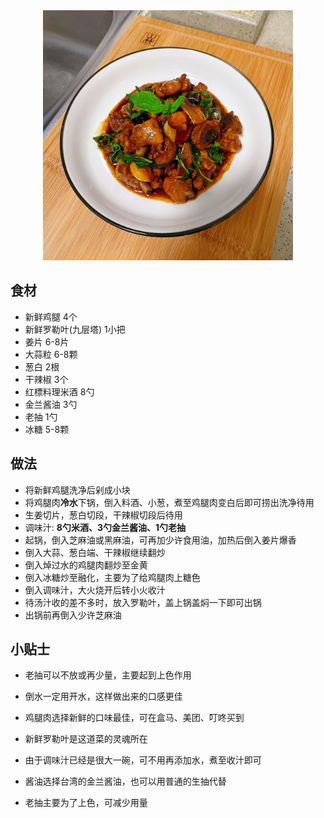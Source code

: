 <div align='center'><img src="./三杯鸡.png" style="width:400px;" /></div>



## 食材

- 新鲜鸡腿  4个
- 新鲜罗勒叶(九层塔)  1小把
- 姜片  6-8片
- 大蒜粒  6-8颗
- 葱白  2根
- 干辣椒  3个
- 红標料理米酒  8勺
- 金兰酱油  3勺
- 老抽  1勺
- 冰糖  5-8颗



## 做法

- 将新鲜鸡腿洗净后剁成小块
- 将鸡腿肉**冷水**下锅，倒入料酒、小葱，煮至鸡腿肉变白后即可捞出洗净待用
- 生姜切片，葱白切段，干辣椒切段后待用
- 调味汁: **8勺米酒、3勺金兰酱油、1勺老抽**
- 起锅，倒入芝麻油或黑麻油，可再加少许食用油，加热后倒入姜片爆香
- 倒入大蒜、葱白端、干辣椒继续翻炒
- 倒入焯过水的鸡腿肉翻炒至金黄
- 倒入冰糖炒至融化，主要为了给鸡腿肉上糖色
- 倒入调味汁，大火烧开后转小火收汁
- 待汤汁收的差不多时，放入罗勒叶，盖上锅盖焖一下即可出锅
- 出锅前再倒入少许芝麻油



## 小贴士

- 老抽可以不放或再少量，主要起到上色作用
- 倒水一定用开水，这样做出来的口感更佳

- 鸡腿肉选择新鲜的口味最佳，可在盒马、美团、叮咚买到
- 新鲜罗勒叶是这道菜的灵魂所在
- 由于调味汁已经是很大一碗，可不用再添加水，煮至收汁即可
- 酱油选择台湾的金兰酱油，也可以用普通的生抽代替
- 老抽主要为了上色，可减少用量
